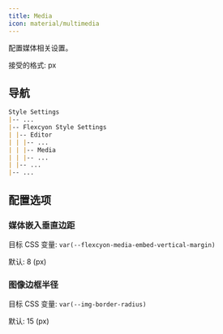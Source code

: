 ```yaml
---
title: Media
icon: material/multimedia
---
```


配置媒体相关设置。

接受的格式: px

## 导航

```md
Style Settings
|-- ...
|-- Flexcyon Style Settings
| |-- Editor
| | |-- ...
| | |-- Media
| | |-- ...
| |-- ...
|-- ...
```

## 配置选项

### 媒体嵌入垂直边距

目标 CSS 变量: `var(--flexcyon-media-embed-vertical-margin)`

默认: 8 (px)

### 图像边框半径

目标 CSS 变量: `var(--img-border-radius)`

默认: 15 (px)
